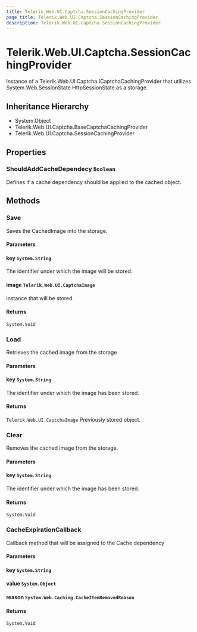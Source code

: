 ```yaml
---
title: Telerik.Web.UI.Captcha.SessionCachingProvider
page_title: Telerik.Web.UI.Captcha.SessionCachingProvider
description: Telerik.Web.UI.Captcha.SessionCachingProvider
---
```


# Telerik.Web.UI.Captcha.SessionCachingProvider

Instance of a Telerik.Web.UI.Captcha.ICaptchaCachingProvider that utilizes System.Web.SessionState.HttpSessionState as a storage.

## Inheritance Hierarchy

* System.Object
* Telerik.Web.UI.Captcha.BaseCaptchaCachingProvider
* Telerik.Web.UI.Captcha.SessionCachingProvider

## Properties

###  ShouldAddCacheDependecy `Boolean`

Defines if a cache dependency should be applied to the cached object.

## Methods

###  Save

Saves the CachedImage into the storage.

#### Parameters

#### key `System.String`

The identifier under which the image will be stored.

#### image `Telerik.Web.UI.CaptchaImage`

instance that will be stored.

#### Returns

`System.Void` 

###  Load

Retrieves the cached image from the storage

#### Parameters

#### key `System.String`

The identifier under which the image has been stored.

#### Returns

`Telerik.Web.UI.CaptchaImage` Previously stored  object.

###  Clear

Removes the cached image from the storage.

#### Parameters

#### key `System.String`

The identifier under which the image has been stored.

#### Returns

`System.Void` 

###  CacheExpirationCallback

Callback method that will be assigned to the Cache dependency

#### Parameters

#### key `System.String`

#### value `System.Object`

#### reason `System.Web.Caching.CacheItemRemovedReason`

#### Returns

`System.Void` 

